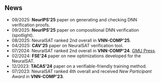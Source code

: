 
## News

- 09/2025: **NeurIPS'25** paper on generating and checking DNN verification proofs.
- 09/2025: **NeurIPS'25** paper on compositional DNN verification (spotlight).
- 08/2025: NeuralSAT ranked 2nd overall in **VNN-COMP'25**.
- 04/2025: **CAV'25** paper on NeuralSAT verification tool.
- 07/2024: NeuralSAT ranked 2nd overall in **VNN-COMP'24**. [GMU Press](https://cec.gmu.edu/news/2025-05/george-masons-roars-lab-retains-its-ranking-leader-ai-safety-2024-international-neural).
- 02/2024: **FSE'24** paper on new optimizations developed for the NeuralSAT.
- 12/2023: **TACAS'24** paper on a verifiable-friendly training method. 
- 07/2023: NeuralSAT ranked 4th overall and received *New Participant Award* in **VNN-COMP'23**.
